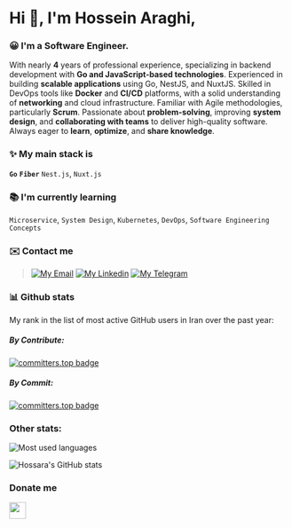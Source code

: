 #  Hi :wave:, I'm Hossein Araghi,
### 😀 I'm a Software Engineer.
With nearly **4** years of professional experience, specializing in backend development with **Go and JavaScript-based technologies**. Experienced in building **scalable applications** using Go, NestJS, and NuxtJS. Skilled in DevOps tools like **Docker** and **CI/CD** platforms, with a solid understanding of **networking** and cloud infrastructure. Familiar with Agile methodologies, particularly **Scrum**. Passionate about **problem-solving**, improving **system design**, and **collaborating with teams** to deliver high-quality software. Always eager to **learn**, **optimize**, and **share knowledge**.

### ✨ My main stack is 
**`Go`** **`Fiber`** `Nest.js`, `Nuxt.js` 

### 📚 I'm currently learning
`Microservice`, `System Design`, `Kubernetes`, `DevOps`, `Software Engineering Concepts`

### ✉️ Contact me
> [![My Email](https://img.shields.io/badge/Gmail-D14836?style=for-the-badge&logo=gmail&logoColor=white)](mailto:hossara.dev@gmail.com) 
> [![My Linkedin](https://img.shields.io/badge/LinkedIn-0077B5?style=for-the-badge&logo=linkedin&logoColor=white)](https://linkedin.com/in/hossara)
> [![My Telegram](https://img.shields.io/badge/Telegram-2CA5E0?style=for-the-badge&logo=telegram&logoColor=white)](https://t.me/hossara_dev)

### 📊 Github stats
My rank in the list of most active GitHub users in Iran over the past year:

##### By Contribute:
[![committers.top badge](https://user-badge.committers.top/iran_private/Hossara.svg)](https://user-badge.committers.top/iran_private/Hossara)

##### By Commit:
[![committers.top badge](https://user-badge.committers.top/iran/Hossara.svg)](https://user-badge.committers.top/iran/Hossara)

### Other stats:
<img src="https://github-readme-stats.vercel.app/api/top-langs?username=Hossara&layout=compact&theme=dracula" alt="Most used languages"/>

![Hossara's GitHub stats](https://github-readme-stats.vercel.app/api?username=hossara&show_icons=true&theme=dark)

### Donate me

<a href="https://coffeebede.ir/hossara">
  <img src="https://img.shields.io/badge/buy me a coffee-darkgreen.svg?&style=for-the-badge&logo=buymeacoffee&logoColor=white" height=30>
</a>
